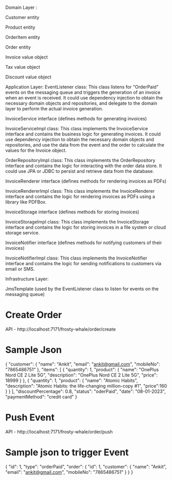 Domain Layer :

Customer entity

Product entity

OrderItem entity

Order entity

Invoice value object

Tax value object

Discount value object

Application Layer:
EventListener class: This class listens for "OrderPaid" events on the messaging queue and triggers the generation of an invoice when an event is received. It could use dependency injection to obtain the necessary domain objects and repositories, and delegate to the domain layer to perform the actual invoice generation.

InvoiceService interface (defines methods for generating invoices)

InvoiceServiceImpl class: This class implements the InvoiceService interface and contains the business logic for generating invoices. It could use dependency injection to obtain the necessary domain objects and repositories, and use the data from the event and the order to calculate the values for the Invoice object.

OrderRepositoryImpl class: This class implements the OrderRepository interface and contains the logic for interacting with the order data store. It could use JPA or JDBC to persist and retrieve data from the database.

InvoiceRenderer interface (defines methods for rendering invoices as PDFs)

InvoiceRendererImpl class: This class implements the InvoiceRenderer interface and contains the logic for rendering invoices as PDFs using a library like PDFBox.

InvoiceStorage interface (defines methods for storing invoices)

InvoiceStorageImpl class: This class implements the InvoiceStorage interface and contains the logic for storing invoices in a file system or cloud storage service.

InvoiceNotifier interface (defines methods for notifying customers of their invoices)

InvoiceNotifierImpl class: This class implements the InvoiceNotifier interface and contains the logic for sending notifications to customers via email or SMS.


Infrastructure Layer:

JmsTemplate (used by the EventListener class to listen for events on the messaging queue)

# Create Order
API - http://localhost:7171/frosty-whale/order/create

# Sample Json
{
"customer": {
"name": "Ankit",
"email": "ankit@gmail.com",
"mobileNo": "7865486751"
},
"items": [
{
"quantity": 1,
"product": {
"name": "OnePlus Nord CE 2 Lite 5G",
"description": "OnePlus Nord CE 2 Lite 5G",
"price": 18999
}
},
{
"quantity": 1,
"product": {
"name": "Atomic Habits",
"description": "Atomic Habits: the life-changing million-copy #1",
"price":160
}
}
],
"discountPercentage": 0.8,
"status": "oderPaid",
"date": "08-01-2023",
"paymentMethod": "credit card"
}

# Push Event 

API - http://localhost:7171/frosty-whale/order/push
# Sample  json to trigger Event

{
"id": 1,
"type": "orderPaid",
"order": {
"id": 1,
"customer": {
"name": "Ankit",
"email": "ankit@gmail.com",
"mobileNo": "7865486751"
}
}
}




